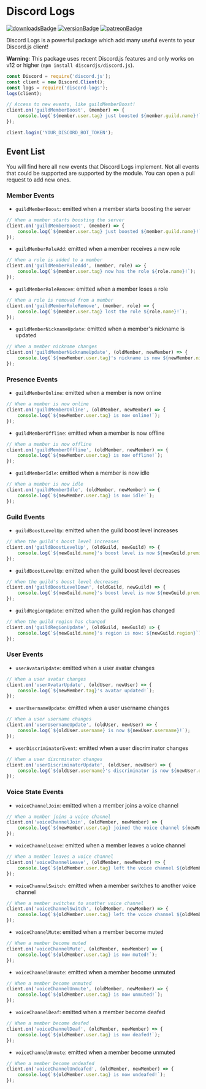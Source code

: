 # Discord Logs

[![downloadsBadge](https://img.shields.io/npm/dt/discord-logs?style=for-the-badge)](https://npmjs.com/discord-logs)
[![versionBadge](https://img.shields.io/npm/v/discord-logs?style=for-the-badge)](https://npmjs.com/discord-logs)
[![patreonBadge](https://img.shields.io/endpoint.svg?url=https%3A%2F%2Fshieldsio-patreon.herokuapp.com%2FAndroz2091%2Fpledges&style=for-the-badge)](https://patreon.com/Androz2091)

Discord Logs is a powerful package which add many useful events to your Discord.js client!

**Warning**: This package uses recent Discord.js features and only works on v12 or higher (`npm install discordjs/discord.js`).

```js
const Discord = require('discord.js');
const client = new Discord.Client();
const logs = require('discord-logs');
logs(client);

// Access to new events, like guildMemberBoost!
client.on('guildMemberBoost', (member) => {
    console.log(`${member.user.tag} just boosted ${member.guild.name}!`);
});

client.login('YOUR_DISCORD_BOT_TOKEN');
```

## Event List

You will find here all new events that Discord Logs implement. Not all events that could be supported are supported by the module. You can open a pull request to add new ones.

### Member Events

* `guildMemberBoost`: emitted when a member starts boosting the server
```js
// When a member starts boosting the server
client.on('guildMemberBoost', (member) => {
    console.log(`${member.user.tag} just boosted ${member.guild.name}!`);
});
```

* `guildMemberRoleAdd`: emitted when a member receives a new role

```js
// When a role is added to a member
client.on('guildMemberRoleAdd', (member, role) => {
    console.log(`${member.user.tag} now has the role ${role.name}!`);
});
```

* `guildMemberRoleRemove`: emitted when a member loses a role

```js
// When a role is removed from a member
client.on('guildMemberRoleRemove', (member, role) => {
    console.log(`${member.user.tag} lost the role ${role.name}!`);
});
```

* `guildMemberNicknameUpdate`: emitted when a member's nickname is updated
```js
// When a member nickname changes
client.on('guildMemberNicknameUpdate', (oldMember, newMember) => {
    console.log(`${newMember.user.tag}'s nickname is now ${newMember.nickname}!`);
});
```

### Presence Events

* `guildMemberOnline`: emitted when a member is now online
  
```js
// When a member is now online
client.on('guildMemberOnline', (oldMember, newMember) => {
    console.log(`${newMember.user.tag} is now online!`);
});
```

* `guildMemberOffline`: emitted when a member is now offline
  
```js
// When a member is now offline
client.on('guildMemberOffline', (oldMember, newMember) => {
    console.log(`${newMember.user.tag} is now offline!`);
});
```

* `guildMemberIdle`: emitted when a member is now idle
  
```js
// When a member is now idle
client.on('guildMemberIdle', (oldMember, newMember) => {
    console.log(`${newMember.user.tag} is now idle!`);
});
```

### Guild Events

* `guildBoostLevelUp`: emitted when the guild boost level increases
  
```js
// When the guild's boost level increases
client.on('guildBoostLevelUp', (oldGuild, newGuild) => {
    console.log(`${newGuild.name}'s boost level is now ${newGuild.premiumTier}!`);
});
```

* `guildBoostLevelUp`: emitted when the guild boost level decreases
  
```js
// When the guild's boost level decreases
client.on('guildBoostLevelDown', (oldGuild, newGuild) => {
    console.log(`${newGuild.name}'s boost level is now ${newGuild.premiumTier}!`);
});
```

* `guildRegionUpdate`: emitted when the guild region has changed
  
```js
// When the guild region has changed
client.on('guildRegionUpdate', (oldGuild, newGuild) => {
    console.log(`${newGuild.name}'s region is now: ${newGuild.region}`);
});
```

### User Events

* `userAvatarUpdate`: emitted when a user avatar changes
  
```js
// When a user avatar changes
client.on('userAvatarUpdate', (oldUser, newUser) => {
    console.log(`${newMember.tag}'s avatar updated!`);
});
```

* `userUsernameUpdate`: emitted when a user username changes
  
```js
// When a user username changes
client.on('userUsernameUpdate', (oldUser, newUser) => {
    console.log(`${oldUser.username} is now ${newUser.username}!`);
});
```

* `userDiscriminatorEvent`: emitted when a user discriminator changes
```js
// When a user discrminator changes
client.on('userDiscriminatorUpdate', (oldUser, newUser) => {
    console.log(`${oldUser.username}'s discriminator is now ${newUser.discriminator}!`);
});
```

### Voice State Events

* `voiceChannelJoin`: emitted when a member joins a voice channel

```js
// When a member joins a voice channel
client.on('voiceChannelJoin', (oldMember, newMember) => {
    console.log(`${newMember.user.tag} joined the voice channel ${newMember.voice.channel.name}!`);
});
```

* `voiceChannelLeave`: emitted when a member leaves a voice channel

```js
// When a member leaves a voice channel
client.on('voiceChannelLeave', (oldMember, newMember) => {
    console.log(`${oldMember.user.tag} left the voice channel ${oldMember.voice.channel.name}!`);
});
```

* `voiceChannelSwitch`: emitted when a member switches to another voice channel

```js
// When a member switches to another voice channel
client.on('voiceChannelSwitch', (oldMember, newMember) => {
    console.log(`${oldMember.user.tag} left the voice channel ${oldMember.voice.channel.name} and joined ${newMember.voice.channel.name}!`);
});
```

* `voiceChannelMute`: emitted when a member become muted

```js
// When a member become muted
client.on('voiceChannelMute', (oldMember, newMember) => {
    console.log(`${oldMember.user.tag} is now muted!`);
});
```

* `voiceChannelUnmute`: emitted when a member become unmuted

```js
// When a member become unmuted
client.on('voiceChannelUnmute', (oldMember, newMember) => {
    console.log(`${oldMember.user.tag} is now unmuted!`);
});
```

* `voiceChannelDeaf`: emitted when a member become deafed

```js
// When a member become deafed
client.on('voiceChannelDeaf', (oldMember, newMember) => {
    console.log(`${oldMember.user.tag} is now deafed!`);
});
```

* `voiceChannelUnmute`: emitted when a member become unmuted

```js
// When a member become undeafed
client.on('voiceChannelUndeafed', (oldMember, newMember) => {
    console.log(`${oldMember.user.tag} is now undeafed!`);
});
```